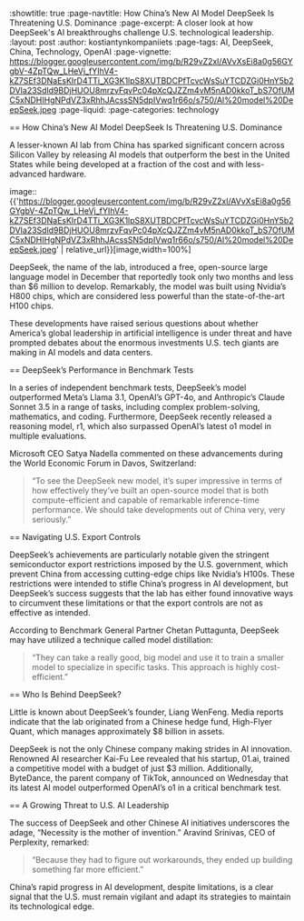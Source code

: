 :showtitle: true
:page-navtitle: How China’s New AI Model DeepSeek Is Threatening U.S. Dominance
:page-excerpt: A closer look at how DeepSeek's AI breakthroughs challenge U.S. technological leadership.
:layout: post
:author: kostiantynkompaniiets
:page-tags: AI, DeepSeek, China, Technology, OpenAI
:page-vignette: https://blogger.googleusercontent.com/img/b/R29vZ2xl/AVvXsEi8a0g56GYgbV-4ZpTQw_LHeVj_fYIhV4-kZ7SEf3DNaEsKIrD4TTi_XG3K1lpS8XUTBDCPfTcvcWsSuYTCDZGi0HnY5b2DVIa23Sdld9BDjHUOU8mrzvFqvPc04pXcQJZZm4vM5nAD0kkoT_bS7OfUMC5xNDHIHgNPdVZ3xRhhJAcssSN5dpIVwq1r66o/s750/AI%20model%20DeepSeek.jpeg
:page-liquid: 
:page-categories: technology


== How China’s New AI Model DeepSeek Is Threatening U.S. Dominance  

A lesser-known AI lab from China has sparked significant concern across Silicon Valley by releasing AI models that outperform the best in the United States while being developed at a fraction of the cost and with less-advanced hardware.  

image::{{'https://blogger.googleusercontent.com/img/b/R29vZ2xl/AVvXsEi8a0g56GYgbV-4ZpTQw_LHeVj_fYIhV4-kZ7SEf3DNaEsKIrD4TTi_XG3K1lpS8XUTBDCPfTcvcWsSuYTCDZGi0HnY5b2DVIa23Sdld9BDjHUOU8mrzvFqvPc04pXcQJZZm4vM5nAD0kkoT_bS7OfUMC5xNDHIHgNPdVZ3xRhhJAcssSN5dpIVwq1r66o/s750/AI%20model%20DeepSeek.jpeg' | relative_url}}[image,width=100%]

DeepSeek, the name of the lab, introduced a free, open-source large language model in December that reportedly took only two months and less than $6 million to develop. Remarkably, the model was built using Nvidia’s H800 chips, which are considered less powerful than the state-of-the-art H100 chips.  

These developments have raised serious questions about whether America’s global leadership in artificial intelligence is under threat and have prompted debates about the enormous investments U.S. tech giants are making in AI models and data centers.  

== DeepSeek’s Performance in Benchmark Tests  

In a series of independent benchmark tests, DeepSeek’s model outperformed Meta’s Llama 3.1, OpenAI’s GPT-4o, and Anthropic’s Claude Sonnet 3.5 in a range of tasks, including complex problem-solving, mathematics, and coding. Furthermore, DeepSeek recently released a reasoning model, r1, which also surpassed OpenAI’s latest o1 model in multiple evaluations.  

Microsoft CEO Satya Nadella commented on these advancements during the World Economic Forum in Davos, Switzerland:  
> “To see the DeepSeek new model, it’s super impressive in terms of how effectively they’ve built an open-source model that is both compute-efficient and capable of remarkable inference-time performance. We should take developments out of China very, very seriously.”  

== Navigating U.S. Export Controls  

DeepSeek’s achievements are particularly notable given the stringent semiconductor export restrictions imposed by the U.S. government, which prevent China from accessing cutting-edge chips like Nvidia’s H100s. These restrictions were intended to stifle China’s progress in AI development, but DeepSeek’s success suggests that the lab has either found innovative ways to circumvent these limitations or that the export controls are not as effective as intended.  

According to Benchmark General Partner Chetan Puttagunta, DeepSeek may have utilized a technique called model distillation:  
> “They can take a really good, big model and use it to train a smaller model to specialize in specific tasks. This approach is highly cost-efficient.”  

== Who Is Behind DeepSeek?  

Little is known about DeepSeek’s founder, Liang WenFeng. Media reports indicate that the lab originated from a Chinese hedge fund, High-Flyer Quant, which manages approximately $8 billion in assets.  

DeepSeek is not the only Chinese company making strides in AI innovation. Renowned AI researcher Kai-Fu Lee revealed that his startup, 01.ai, trained a competitive model with a budget of just $3 million. Additionally, ByteDance, the parent company of TikTok, announced on Wednesday that its latest AI model outperformed OpenAI’s o1 in a critical benchmark test.  

== A Growing Threat to U.S. AI Leadership  

The success of DeepSeek and other Chinese AI initiatives underscores the adage, “Necessity is the mother of invention.” Aravind Srinivas, CEO of Perplexity, remarked:  
> “Because they had to figure out workarounds, they ended up building something far more efficient.”  

China’s rapid progress in AI development, despite limitations, is a clear signal that the U.S. must remain vigilant and adapt its strategies to maintain its technological edge.  
